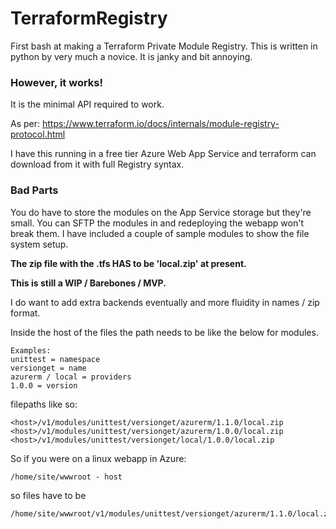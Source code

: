 # TerraformRegistry
First bash at making a Terraform Private Module Registry.
This is written in python by very much a novice.
It is janky and bit annoying.

### However, it works!  
It is the minimal API required to work.

As per:
https://www.terraform.io/docs/internals/module-registry-protocol.html


I have this running in a free tier Azure Web App Service and terraform can download from it with full Registry syntax. 

### Bad Parts
You do have to store the modules on the App Service storage but they're small.
You can SFTP the modules in and redeploying the webapp won't break them.
I have included a couple of sample modules to show the file system setup.


**The zip file with the .tfs HAS to be 'local.zip' at present.**

**This is still a WIP / Barebones / MVP.**

I do want to add extra backends eventually and more fluidity in names / zip format. 

Inside the host of the files the path needs to be like the below for modules.

```
Examples:
unittest = namespace
versionget = name
azurerm / local = providers 
1.0.0 = version
```
filepaths like so: 
```
<host>/v1/modules/unittest/versionget/azurerm/1.1.0/local.zip
<host>/v1/modules/unittest/versionget/azurerm/1.0.0/local.zip
<host>/v1/modules/unittest/versionget/local/1.0.0/local.zip
```


So if you were on a linux webapp in Azure:
```
/home/site/wwwroot - host
```
so files have to be
```
/home/site/wwwroot/v1/modules/unittest/versionget/azurerm/1.1.0/local.zip
```